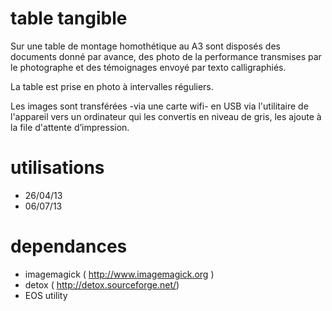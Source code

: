# table tangible 

Sur une table de montage homothétique au A3 sont disposés des documents donné par avance, des photo de la performance transmises par le photographe et des témoignages envoyé par texto calligraphiés. 

La table est prise en photo à intervalles réguliers. 

Les images sont transférées -via une carte wifi- en USB via l'utilitaire de l'appareil vers un ordinateur qui les convertis en niveau de gris, les ajoute à la file d'attente d’impression. 

# utilisations

- 26/04/13
- 06/07/13

# dependances
- imagemagick ( http://www.imagemagick.org )
- detox ( http://detox.sourceforge.net/)
- EOS utility

